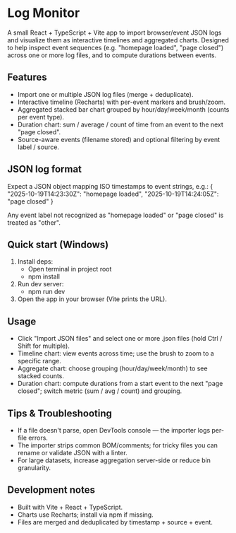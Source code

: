 # Log Monitor

A small React + TypeScript + Vite app to import browser/event JSON logs and visualize them as interactive timelines and aggregated charts. Designed to help inspect event sequences (e.g. "homepage loaded", "page closed") across one or more log files, and to compute durations between events.

## Features
- Import one or multiple JSON log files (merge + deduplicate).
- Interactive timeline (Recharts) with per-event markers and brush/zoom.
- Aggregated stacked bar chart grouped by hour/day/week/month (counts per event type).
- Duration chart: sum / average / count of time from an event to the next "page closed".
- Source-aware events (filename stored) and optional filtering by event label / source.

## JSON log format
Expect a JSON object mapping ISO timestamps to event strings, e.g.:
{
  "2025-10-19T14:23:30Z": "homepage loaded",
  "2025-10-19T14:24:05Z": "page closed"
}

Any event label not recognized as "homepage loaded" or "page closed" is treated as "other".

## Quick start (Windows)
1. Install deps:
   - Open terminal in project root
   - npm install
2. Run dev server:
   - npm run dev
3. Open the app in your browser (Vite prints the URL).

## Usage
- Click "Import JSON files" and select one or more .json files (hold Ctrl / Shift for multiple).
- Timeline chart: view events across time; use the brush to zoom to a specific range.
- Aggregate chart: choose grouping (hour/day/week/month) to see stacked counts.
- Duration chart: compute durations from a start event to the next "page closed"; switch metric (sum / avg / count) and grouping.

## Tips & Troubleshooting
- If a file doesn't parse, open DevTools console — the importer logs per-file errors.
- The importer strips common BOM/comments; for tricky files you can rename or validate JSON with a linter.
- For large datasets, increase aggregation server-side or reduce bin granularity.

## Development notes
- Built with Vite + React + TypeScript.
- Charts use Recharts; install via npm if missing.
- Files are merged and deduplicated by timestamp + source + event.
